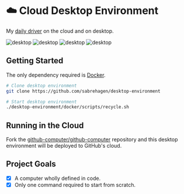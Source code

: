 # ☁️ Cloud Desktop Environment

My [daily driver](https://github.com/users/sabrehagen/packages/container/package/desktop-environment) on the cloud and on desktop.

![desktop](https://i.imgur.com/yv34lxO.png)
![desktop](https://i.imgur.com/Mi40odG.png)
![desktop](https://i.imgur.com/jm4RrKw.jpg)
![desktop](https://i.imgur.com/cEBbzyu.png)

## Getting Started

The only dependency required is [Docker](https://docs.docker.com/install).

```sh
# Clone desktop environment
git clone https://github.com/sabrehagen/desktop-environment

# Start desktop environment
./desktop-environment/docker/scripts/recycle.sh
```

## Running in the Cloud

Fork the [github-computer/github-computer](https://github.com/github-computer/github-computer) repository and this desktop environment will be deployed to GitHub's cloud.

## Project Goals

- [x] A computer wholly defined in code.
- [x] Only one command required to start from scratch.
